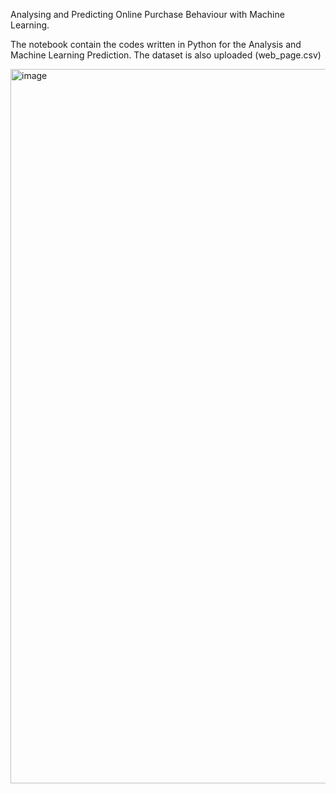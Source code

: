 Analysing and Predicting Online Purchase Behaviour with Machine Learning.

The notebook contain the codes written in Python for the Analysis and Machine Learning Prediction. The dataset is also uploaded (web_page.csv)

<img width="1143" alt="image" src="https://github.com/soulsuv/analysing-online-purchase-with-ML/assets/104909285/0b6e6b34-6146-4ecf-9544-583e3a632220">
